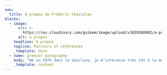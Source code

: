 ```yaml
---
seo:
  title: A propos de Frédéric Chastelas
blocks:
  - image:
      src: >-
        https://res.cloudinary.com/guikem/image/upload/v1659388902/a-propos_d9mzaq.jpg
      alt: a propos
    headline: A propos
    tagline: Parcours et références
    _template: hero
  - name: premier paragraphe
    body: "Né en 1976 dans le Vaucluse, je m’intéresse très tôt à la méditation, la philosophie et la spiritualité. Après une adolescence riche d’expériences, j’entreprends des études de philosophie à l'Université de Montpellier jusqu’à la maîtrise. C’est à cette époque que je rencontre le bouddhisme et les maîtres tibétains qui le représentent en France. La rencontre avec  *Le Livre tibétain de la vie et de la mort* et son auteur, Sogyal Rinpoché, marquent une étape décisive sur mon chemin.\_\n\nDès l’an 2000 je décide de me consacrer à l'étude et à la pratique du bouddhisme, ce qui m’amène à passer de longues périodes de temps en Inde pour y accomplir des retraites personnelles et recevoir les enseignements de nombreux maîtres. Au cours de cette période, j’aide aussi à l’organisation de nombreux évènements bouddhistes en France, dont ceux du Dalaî-Lama en 2000 et 2003. Ce chemin m’amène ensuite à entreprendre une retraite traditionnelle de trois ans, trois mois et trois jours, au temple bouddhiste de Lérab Ling, où je poursuis, avec plus de deux cents personnes, un programme intensif d’études et de pratique du bouddhisme tibétain.\_ A la suite de cette retraite je décide de vivre à Lerab Ling et y résiderais quatorze ans au total.\n\n![Khandro Tsering Chödron](https://res.cloudinary.com/guikem/image/upload/v1659389794/Khandro-Tsering-Cho_dron_qvqija.jpg \"Ici avec Khandro Tsering Chödron, l’un des plus grands maîtres féminin bouddhiste du 20ème siècle\")\n\n*Ici avec Khandro Tséring Chödrön, l'une des grandes maîtres bouddhistes de notre époque.*\n\nEn 2009, après la retraite de trois ans, je prends le rôle de guide de retraite et accompagne les personnes qui accomplissent des retraites longues - plusieurs mois. Je commence aussi à enseigner la méditation et développe plusieurs programmes, dont un programme de retraite personnelle pour permettre à tout un chacun de faire l'expérience de la méditation dans le cadre de retraites courtes. Quotidiennement, pendant douze ans, je guide sessions de méditation et entretiens individuels. En parallèle, j’anime régulièrement des stages et des retraites sur les thèmes de la méditation, la compassion, l’acceptation de soi, surmonter ses croyances, … ainsi que sur certaines pratiques bouddhistes spécifiques. Ces activités m’ont amené à rencontrer, accompagner et enseigner à plusieurs centaines voire milliers de personnes au cours des quinze dernières années.\n\nEn 2018 je m’intéresse de plus près au travail sur les blessures psychologiques (rejet, abandon, humiliation, trahison, injustice), qui m’apparaît tout à fait complémentaire au chemin bouddhiste traditionnel. C’est d’abord à titre personnel, puis à titre professionnel que je poursuis la formation de l’école Écoute Ton Corps de Lise Bourbeau. En effet, les outils et techniques employés dans cette école, ainsi que la bienveillance de ses enseignants, m’inspireront à m’engager professionnellement dans l’accompagnement et le coaching. J’inclue aussi depuis cette période de nombreux éléments de ces enseignements dans les séminaires que j’anime.\n\nA la suite de cela, c’est la rencontre avec Luc Nicon et la régulation émotionnelle Tipi qui m’ouvrent une perspective inattendue et libératrice. A travers cette méthode, je fais l’expérience de la régulation définitive de nombreux blocages émotionnels qui, malgré le long travail antérieur, demeuraient toujours présents. En 2021, j’entreprends la formation Tipi et deviens thérapeute certifié en régulation émotionnelle.\n\nC’est à la lumière de mon parcours et de mon expérience que je propose aujourd’hui des séminaires, des formations et des accompagnements qui allient sagesse ancienne et méthodes modernes afin d’améliorer la qualité de vie et développer les ressources personnelles de celles et ceux que je suis amener à rencontrer.\n"
    _template: content
---
```


